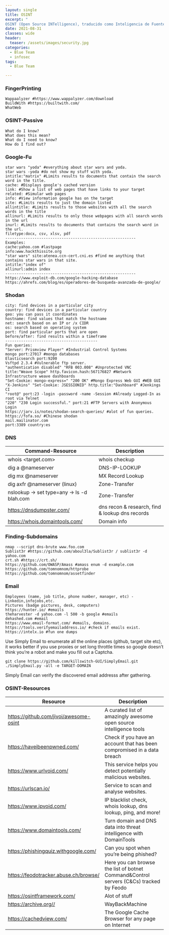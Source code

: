 ```yaml
---
layout: single
title: OSINT
excerpt: "
OSINT (Open Source INTelligence), traducido como Inteligencia de Fuentes Abiertas, hace referencia al conjunto de técnicas y herramientas para recopilar información pública, analizar los datos y correlacionarlos convirtiéndolos en conocimiento útil."
date: 2021-08-31
classes: wide
header:
  teaser: /assets/images/security.jpg
categories:
  - Blue Team
  - infosec
tags:
  - Blue Team

---
```




 
### FingerPrinting
```
Wappaalyzer #https://www.wappalyzer.com/download
BuildWith #https://builtwith.com/
WhatWeb
```
### OSINT-Passive
```
What do I know?
What does this mean?
What do I need to know?
How do I find out?
```
### Google-Fu
```
star wars "yoda" #everything about star wars and yoda.
star wars -yoda #do not show my stuff with yoda.
intitle:"matrix" #Limits results to documents that contain the search word in the title.
cache: #Displays google's cached version
link: #Show a list of web pages that have links to your target
related: #Simular web pages
info: #View information google has on the target
site: #Limits results to just the domain listed
allintitle: #Limits results to those websites with all the search words in the title
allinurl: #Limits results to only those webpages with all search words in the url
inurl: #Limits results to documents that contains the search word in the url.
filetype:docx, csv, xlsv, pdf 
----------------------------------------------------------
Examples:
cache:yahoo.com #lastpage
info:www.hackthissite.org
"star wars" site:atenea.ccn-cert.cni.es #find me anything that contains star wars in that site.
intitle:"index of"
allinurl:admin index
----------------------------------------------------------
https://www.exploit-db.com/google-hacking-database
https://ahrefs.com/blog/es/operadores-de-busqueda-avanzada-de-google/
```
### Shodan
```
city: find devices in a particular city
country: find devices in a particular country
geo: you can pass it coordinates
hostname: find values that match the hostname
net: search based on an IP or /x CIDR
os: search based on operating system
port: find particular ports that are open
before/after: find results within a timeframe
-----------------------------------------
Fun queries:
"Server: Prismview Player" #Industrial Control Systems
mongo port:27017 #mongo databases
Elasticsearch port:9200
Vsftpd 2.3.4 #Vulnerable ftp server.
"authentication disabled" "RFB 003.008" #Unprotected VNC
title:"Weave Scope" http.favicon.hash:567176827 #Network Infrastructure weave dashboards
"Set-Cookie: mongo-express=" "200 OK" #Mongo Express Web GUI #WEB GUI
"X-Jenkins" "Set-Cookie: JSESSIONID" http.title:"Dashboard" #Jenkings CI
"root@" port:23 -login -password -name -Session #Already Logged-In as root via Telnet 
"220" "230 Login successful." port:21 #FTP Servers with Anonymous Login 
https://jarv.is/notes/shodan-search-queries/ #alot of fun queries.
https://fofa.so/ #Chinese shodan
mail.mailinator.com
port:3389 country:es
```
### DNS
| Command-Resource | Description |
| ---------------- | ----------- |
| whois <target.com> | whois checkup |
| dig a <target> @nameserver | DNS-IP-LOOKUP |
| dig mx <target> @nameserver | MX Record Lookup |
| dig axfr <target> @nameserver (linux) | Zone-Transfer |
| nslookup -> set type=any -> ls -d blah.com | Zone-Transfer |
| https://dnsdumpster.com/ | dns recon & research, find & lookup dns records |
| https://whois.domaintools.com/ | Domain info |
   
### Finding-Subdomains
```
nmap --script dns-brute www.foo.com
Sublist3r #https://github.com/aboul3la/Sublist3r / sublist3r -d yahoo.com
crt.sh #https://crt.sh/
https://github.com/OWASP/Amass #amass enum -d example.com
https://github.com/tomnomnom/httprobe
https://github.com/tomnomnom/assetfinder
```
### Email
```
Employees (name, job title, phone number, manager, etc) - Linkedin,infojobs,etc.
Pictures (badge pictures, desk, computers)
https://hunter.io/ #emails
theharvester -d yahoo.com -l 500 -b google #emails
dehashed.com #email
https://www.email-format.com/ #emails, domains.
https://tools.verifyemailaddress.io/ #check if emails exist.
https://intelx.io #fun one dumps
```
Use Simply Email to enumerate all the online places (github, target site etc), it works better if you use proxies or set long throttle times so google doesn’t think you’re a robot and make you fill out a Captcha.
```
git clone https://github.com/killswitch-GUI/SimplyEmail.git
./SimplyEmail.py -all -e TARGET-DOMAIN
```
Simply Email can verify the discovered email addresss after gathering.
### OSINT-Resources

| Resource | Description |
| -------- | ----------- |
| https://github.com/jivoi/awesome-osint | A curated list of amazingly awesome open source intelligence tools |
| https://haveibeenpwned.com/ | Check if you have an account that has been compromised in a data breach |
| https://www.urlvoid.com/ | This service helps you detect potentially malicious websites. |
| https://urlscan.io/ | Service to scan and analyse websites. |
| https://www.ipvoid.com/ | IP blacklist check, whois lookup, dns lookup, ping, and more! |
| https://www.domaintools.com/ | Turn domain and DNS data into threat intelligence with DomainTools |
| https://phishingquiz.withgoogle.com/ | Can you spot when you’re being phished? |
| https://feodotracker.abuse.ch/browse/ | Here you can browse the list of botnet Command&Control servers (C&Cs) tracked by Feodo |
| https://osintframework.com/ | Alot of stuff |
| https://archive.org// | WayBackMachine |
| https://cachedview.com/| The Google Cache Browser for any page on Internet |
